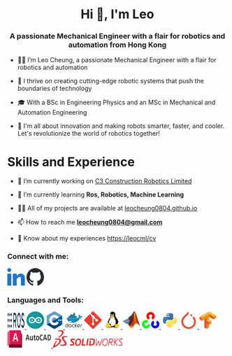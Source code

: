 <h1 align="center">Hi 👋, I'm Leo</h1>
<h3 align="center">A passionate Mechanical Engineer with a flair for robotics and automation from Hong Kong</h3>

- 👦🏻 I’m Leo Cheung, a passionate Mechanical Engineer with a flair for robotics and automation

- 🤖 I thrive on creating cutting-edge robotic systems that push the boundaries of technology

- 🎓 With a BSc in Engineering Physics and an MSc in Mechanical and Automation Engineering

- 🚀 I'm all about innovation and making robots smarter, faster, and cooler. Let's revolutionize the world of robotics together!
  
# Skills and Experience

- 🔭 I’m currently working on [C3 Construction Robotics Limited](https://www.c3robotics.com.hk)

- 🌱 I’m currently learning **Ros, Robotics, Machine Learning**

- 👨‍💻 All of my projects are available at [leocheung0804.github.io](leocheung0804.github.io)

- 📫 How to reach me **leocheung0804@gmail.com**

- 📄 Know about my experiences [https://leocml/cv](https://leocml/cv)

<h3 align="left">Connect with me:</h3>
<p align="left">
<a href="https://linkedin.com/in/leocheung0804" target="blank"><img align="center" src="images/Logo/linked-in-alt.svg" alt="leocheung0804" height="40" width="40" /></a>
<a href="https://github.com/LeoCheung0804" target="blank"><img align="center" src="images/Logo/github-mark.svg" alt="leocheung0804" height="40" width="40" /></a>
</p>

<h3 align="left">Languages and Tools:</h3>
<p align="left"> <a href="https://www.ros.org/" target="_blank" rel="noreferrer"> <img src="images/Logo/Ros_logo.svg" alt="ros" width="40" height="40"/> </a>
<a href="https://www.arduino.cc/" target="_blank" rel="noreferrer"> <img src="images/Logo/arduino-1.svg" alt="arduino" width="40" height="40"/> </a>
<a href="https://www.w3schools.com/cpp/" target="_blank" rel="noreferrer"> <img src="images/Logo/cplusplus-original.svg" alt="cplusplus" width="40" height="40"/> </a> 
<a href="https://www.docker.com/" target="_blank" rel="noreferrer"> <img src="images/Logo/docker-original-wordmark.svg" alt="docker" width="40" height="40"/> </a> 
<a href="https://git-scm.com/" target="_blank" rel="noreferrer"> <img src="images/Logo/git-scm-icon.svg" alt="git" width="40" height="40"/> </a> 
<a href="https://www.linux.org/" target="_blank" rel="noreferrer"> <img src="images/Logo/linux-original.svg" alt="linux" width="40" height="40"/> </a> 
<a href="https://www.mathworks.com/" target="_blank" rel="noreferrer"> <img src="images/Logo/Matlab_Logo.png" alt="matlab" width="40" height="40"/> </a> 
<a href="https://opencv.org/" target="_blank" rel="noreferrer"> <img src="images/Logo/opencv-icon.svg" alt="opencv" width="40" height="40"/> </a> 
<a href="https://www.python.org" target="_blank" rel="noreferrer"> <img src="images/Logo/python-original.svg" alt="python" width="40" height="40"/> </a> 
<a href="https://pytorch.org/" target="_blank" rel="noreferrer"> <img src="images/Logo/pytorch-icon.svg" alt="pytorch" width="40" height="40"/> </a> 
<a href="https://www.tensorflow.org" target="_blank" rel="noreferrer"> <img src="images/Logo/tensorflow-icon.svg" alt="tensorflow" width="40" height="40"/> </a>
<a href="https://web.autocad.com/" target="_blank" rel="noreferrer"> <img src="images/Logo/AutoCad_new_logo.svg" alt="autocad" width="100" height="40"/> </a> 
<a href="https://www.solidworks.com/" target="_blank" rel="noreferrer"> <img src="images/Logo/SolidWorks_Logo.svg" alt="solidworks" width="160" height="40"/> </a>
</p>
